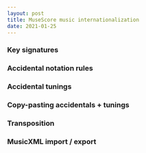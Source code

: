 ```yaml
---
layout: post
title: MuseScore music internationalization
date: 2021-01-25
---
```


### Key signatures

### Accidental notation rules

### Accidental tunings

### Copy-pasting accidentals + tunings

### Transposition

### MusicXML import / export
